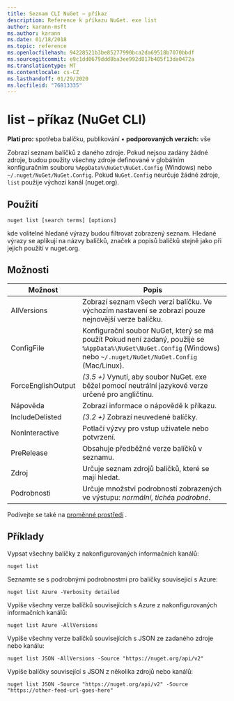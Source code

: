 ```yaml
---
title: Seznam CLI NuGet – příkaz
description: Reference k příkazu NuGet. exe list
author: karann-msft
ms.author: karann
ms.date: 01/18/2018
ms.topic: reference
ms.openlocfilehash: 94228521b3be85277990bca2da69518b7070bbdf
ms.sourcegitcommit: e9c1dd0679ddd8ba3ee992d817b405f13da0472a
ms.translationtype: MT
ms.contentlocale: cs-CZ
ms.lasthandoff: 01/29/2020
ms.locfileid: "76813335"
---
```

# <a name="list-command-nuget-cli"></a>list – příkaz (NuGet CLI)

**Platí pro:** spotřeba balíčku, publikování &bullet; **podporovaných verzích:** vše

Zobrazí seznam balíčků z daného zdroje. Pokud nejsou zadány žádné zdroje, budou použity všechny zdroje definované v globálním konfiguračním souboru `%AppData%\NuGet\NuGet.Config` (Windows) nebo `~/.nuget/NuGet/NuGet.Config`. Pokud `NuGet.Config` neurčuje žádné zdroje, `list` použije výchozí kanál (nuget.org).

## <a name="usage"></a>Použití

```cli
nuget list [search terms] [options]
```

kde volitelné hledané výrazy budou filtrovat zobrazený seznam. Hledané výrazy se aplikují na názvy balíčků, značek a popisů balíčků stejně jako při jejich použití v nuget.org.

## <a name="options"></a>Možnosti

| Možnost | Popis |
| --- | --- |
| AllVersions | Zobrazí seznam všech verzí balíčku. Ve výchozím nastavení se zobrazí pouze nejnovější verze balíčku. |
| ConfigFile | Konfigurační soubor NuGet, který se má použít Pokud není zadaný, použije se `%AppData%\NuGet\NuGet.Config` (Windows) nebo `~/.nuget/NuGet/NuGet.Config` (Mac/Linux).|
| ForceEnglishOutput | *(3.5 +)* Vynutí, aby soubor NuGet. exe běžel pomocí neutrální jazykové verze určené pro angličtinu. |
| Nápověda | Zobrazí informace o nápovědě k příkazu. |
| IncludeDelisted | *(3.2 +)* Zobrazí neuvedené balíčky. |
| NonInteractive | Potlačí výzvy pro vstup uživatele nebo potvrzení. |
| PreRelease | Obsahuje předběžné verze balíčků v seznamu. |
| Zdroj | Určuje seznam zdrojů balíčků, které se mají hledat. |
| Podrobnosti | Určuje množství podrobností zobrazených ve výstupu: *normální*, *tiché*a *podrobné*. |

Podívejte se také na [proměnné prostředí](cli-ref-environment-variables.md) .

## <a name="examples"></a>Příklady

Vypsat všechny balíčky z nakonfigurovaných informačních kanálů:
```
nuget list
```
Seznamte se s podrobnými podrobnostmi pro balíčky související s Azure:
```
nuget list Azure -Verbosity detailed
```
Vypíše všechny verze balíčků souvisejících s Azure z nakonfigurovaných informačních kanálů:
```
nuget list Azure -AllVersions
```
Vypíše všechny verze balíčků souvisejících s JSON ze zadaného zdroje nebo kanálu:
```
nuget list JSON -AllVersions -Source "https://nuget.org/api/v2"
```
Vypíše balíčky související s JSON z několika zdrojů nebo kanálů:
```
nuget list JSON -Source "https://nuget.org/api/v2" -Source "https://other-feed-url-goes-here"
```

